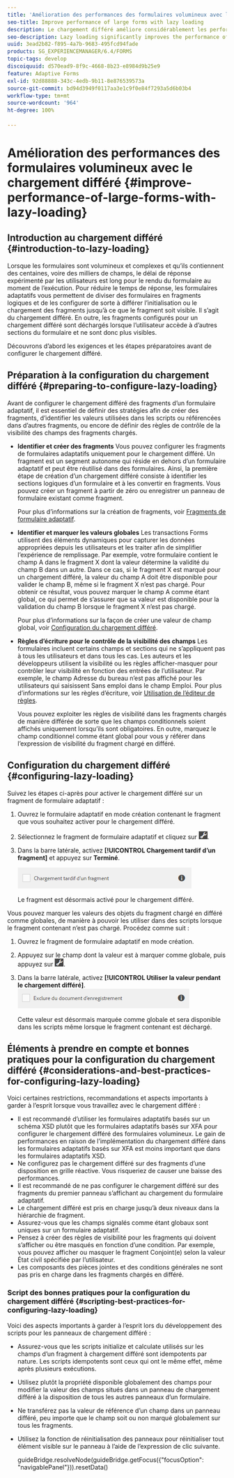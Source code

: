 ```yaml
---
title: 'Amélioration des performances des formulaires volumineux avec le chargement différé '
seo-title: Improve performance of large forms with lazy loading
description: Le chargement différé améliore considérablement les performances des formulaires adaptatifs volumineux et complexes en différant l’initialisation et le chargement des fragments des formulaires jusqu’à ce qu’ils soient visibles.
seo-description: Lazy loading significantly improves the performance of large and complex adaptive forms by deferring initialization and loading of form fragments until they are visible.
uuid: 3ead2b82-f895-4a7b-9683-495fcd94fade
products: SG_EXPERIENCEMANAGER/6.4/FORMS
topic-tags: develop
discoiquuid: d570ead9-8f9c-4668-8b23-e8984d9b25e9
feature: Adaptive Forms
exl-id: 92d88888-343c-4edb-9b11-8e876539573a
source-git-commit: bd94d3949f0117aa3e1c9f0e84f7293a5d6b03b4
workflow-type: tm+mt
source-wordcount: '964'
ht-degree: 100%

---
```


# Amélioration des performances des formulaires volumineux avec le chargement différé  {#improve-performance-of-large-forms-with-lazy-loading}

## Introduction au chargement différé {#introduction-to-lazy-loading}

Lorsque les formulaires sont volumineux et complexes et qu’ils contiennent des centaines, voire des milliers de champs, le délai de réponse expérimenté par les utilisateurs est long pour le rendu du formulaire au moment de l’exécution. Pour réduire le temps de réponse, les formulaires adaptatifs vous permettent de diviser des formulaires en fragments logiques et de les configurer de sorte à différer l’initialisation ou le chargement des fragments jusqu’à ce que le fragment soit visible. Il s’agit du chargement différé. En outre, les fragments configurés pour un chargement différé sont déchargés lorsque l’utilisateur accède à d’autres sections du formulaire et ne sont donc plus visibles.

Découvrons d’abord les exigences et les étapes préparatoires avant de configurer le chargement différé.

## Préparation à la configuration du chargement différé {#preparing-to-configure-lazy-loading}

Avant de configurer le chargement différé des fragments d’un formulaire adaptatif, il est essentiel de définir des stratégies afin de créer des fragments, d’identifier les valeurs utilisées dans les scripts ou référencées dans d’autres fragments, ou encore de définir des règles de contrôle de la visibilité des champs des fragments chargés.

* **Identifier et créer des fragments**
Vous pouvez configurer les fragments de formulaires adaptatifs uniquement pour le chargement différé. Un fragment est un segment autonome qui réside en dehors d’un formulaire adaptatif et peut être réutilisé dans des formulaires. Ainsi, la première étape de création d’un chargement différé consiste à identifier les sections logiques d’un formulaire et à les convertir en fragments. Vous pouvez créer un fragment à partir de zéro ou enregistrer un panneau de formulaire existant comme fragment.

    Pour plus d’informations sur la création de fragments, voir [Fragments de formulaire adaptatif](/help/forms/using/adaptive-form-fragments.md).

* **Identifier et marquer les valeurs globales**
Les transactions Forms utilisent des éléments dynamiques pour capturer les données appropriées depuis les utilisateurs et les traiter afin de simplifier l’expérience de remplissage. Par exemple, votre formulaire contient le champ A dans le fragment X dont la valeur détermine la validité du champ B dans un autre. Dans ce cas, si le fragment X est marqué pour un chargement différé, la valeur du champ A doit être disponible pour valider le champ B, même si le fragment X n’est pas chargé. Pour obtenir ce résultat, vous pouvez marquer le champ A comme étant global, ce qui permet de s’assurer que sa valeur est disponible pour la validation du champ B lorsque le fragment X n’est pas chargé.

   Pour plus d’informations sur la façon de créer une valeur de champ global, voir [Configuration du chargement différé](/help/forms/using/lazy-loading-adaptive-forms.md#p-configuring-lazy-loading-p).

* **Règles d’écriture pour le contrôle de la visibilité des champs**
Les formulaires incluent certains champs et sections qui ne s’appliquent pas à tous les utilisateurs et dans tous les cas. Les auteurs et les développeurs utilisent la visibilité ou les règles afficher-masquer pour contrôler leur visibilité en fonction des entrées de l’utilisateur. Par exemple, le champ Adresse du bureau n’est pas affiché pour les utilisateurs qui saisissent Sans emploi dans le champ Emploi. Pour plus d’informations sur les règles d’écriture, voir [Utilisation de l’éditeur de règles](/help/forms/using/rule-editor.md).

   Vous pouvez exploiter les règles de visibilité dans les fragments chargés de manière différée de sorte que les champs conditionnels soient affichés uniquement lorsqu’ils sont obligatoires. En outre, marquez le champ conditionnel comme étant global pour vous y référer dans l’expression de visibilité du fragment chargé en différé.

## Configuration du chargement différé {#configuring-lazy-loading}

Suivez les étapes ci-après pour activer le chargement différé sur un fragment de formulaire adaptatif :

1. Ouvrez le formulaire adaptatif en mode création contenant le fragment que vous souhaitez activer pour le chargement différé.
1. Sélectionnez le fragment de formulaire adaptatif et cliquez sur ![cmppr](assets/cmppr.png).
1. Dans la barre latérale, activez **[!UICONTROL Chargement tardif d’un fragment]** et appuyez sur **Terminé**.

   ![Activer le chargement différé du fragment de formulaire adaptatif](assets/lazy-loading-fragment.png)

   Le fragment est désormais activé pour le chargement différé.

Vous pouvez marquer les valeurs des objets du fragment chargé en différé comme globales, de manière à pouvoir les utiliser dans des scripts lorsque le fragment contenant n’est pas chargé. Procédez comme suit :

1. Ouvrez le fragment de formulaire adaptatif en mode création.
1. Appuyez sur le champ dont la valeur est à marquer comme globale, puis appuyez sur ![](assets/cmppr.png).
1. Dans la barre latérale, activez **[!UICONTROL Utiliser la valeur pendant le chargement différé]**.
   ![Champ de chargement différé dans la barre latérale](assets/enable-lazy-loading.png)

   Cette valeur est désormais marquée comme globale et sera disponible dans les scripts même lorsque le fragment contenant est déchargé.

## Éléments à prendre en compte et bonnes pratiques pour la configuration du chargement différé {#considerations-and-best-practices-for-configuring-lazy-loading}

Voici certaines restrictions, recommandations et aspects importants à garder à l’esprit lorsque vous travaillez avec le chargement différé :

* Il est recommandé d’utiliser les formulaires adaptatifs basés sur un schéma XSD plutôt que les formulaires adaptatifs basés sur XFA pour configurer le chargement différé des formulaires volumineux. Le gain de performances en raison de l’implémentation du chargement différé dans les formulaires adaptatifs basés sur XFA est moins important que dans les formulaires adaptatifs XSD.
* Ne configurez pas le chargement différé sur des fragments d’une disposition en grille réactive. Vous risqueriez de causer une baisse des performances.
* Il est recommandé de ne pas configurer le chargement différé sur des fragments du premier panneau s’affichant au chargement du formulaire adaptatif.
* Le chargement différé est pris en charge jusqu’à deux niveaux dans la hiérarchie de fragment.
* Assurez-vous que les champs signalés comme étant globaux sont uniques sur un formulaire adaptatif.
* Pensez à créer des règles de visibilité pour les fragments qui doivent s’afficher ou être masqués en fonction d’une condition. Par exemple, vous pouvez afficher ou masquer le fragment Conjoint(e) selon la valeur État civil spécifiée par l’utilisateur.
* Les composants des pièces jointes et des conditions générales ne sont pas pris en charge dans les fragments chargés en différé.

### Script des bonnes pratiques pour la configuration du chargement différé {#scripting-best-practices-for-configuring-lazy-loading}

Voici des aspects importants à garder à l’esprit lors du développement des scripts pour les panneaux de chargement différé :

* Assurez-vous que les scripts initialize et calculate utilisés sur les champs d’un fragment à chargement différé sont idempotents par nature. Les scripts idempotents sont ceux qui ont le même effet, même après plusieurs exécutions.
* Utilisez plutôt la propriété disponible globalement des champs pour modifier la valeur des champs situés dans un panneau de chargement différé à la disposition de tous les autres panneaux d’un formulaire.
* Ne transférez pas la valeur de référence d’un champ dans un panneau différé, peu importe que le champ soit ou non marqué globalement sur tous les fragments.
* Utilisez la fonction de réinitialisation des panneaux pour réinitialiser tout élément visible sur le panneau à l’aide de l’expression de clic suivante.

   guideBridge.resolveNode(guideBridge.getFocus({&quot;focusOption&quot;: &quot;navigablePanel&quot;})).resetData()
